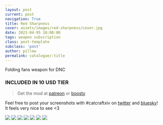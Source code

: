 ```yaml
---
layout: post
current: post
navigation: True
title: Red Sharpness
cover: assets/images/red-sharpness/cover.jpg
date: 2023-04-95 10:00:00
tags: weapon subscription
class: post-template
subclass: 'post'
author: pillow
permalink: catalogue/:title
---
```


Folding fans weapon for DNC

### INCLUDED IN 10 USD TIER

> Get the mod at [patreon](https://www.patreon.com/posts/red-sharpness-1-81095702?utm_medium=clipboard_copy&utm_source=copyLink&utm_campaign=postshare_creator&utm_content=join_link) or [boosty](https://boosty.to/miaumori/posts/3d4f59ff-a060-4427-a2c9-605465b0bb03?share=post_link)

Feel free to post your screenshots with #catcraftxiv on [twitter](https://x.com/hashtag/catcraftxiv?src=hashtag_click) and [bluesky](https://bsky.app/hashtag/catcraftxiv)! It feels very nice to see <3

<img src="/assets/images/red-sharpness/ffxiv_dx11 2023-04-05 21-09-16.jpg"/>
<img src="/assets/images/red-sharpness/ffxiv_dx11 2023-04-05 21-33-31.jpg"/>
<img src="/assets/images/red-sharpness/ffxiv_dx11 2023-04-05 21-41-59.jpg"/>
<img src="/assets/images/red-sharpness/ffxiv_dx11 2023-04-05 21-42-25.jpg"/>
<img src="/assets/images/red-sharpness/ffxiv_dx11 2023-04-05 21-47-04.jpg"/>
<img src="/assets/images/red-sharpness/ffxiv_dx11 2023-04-05 21-57-59.jpg"/>
<img src="/assets/images/red-sharpness/cover.jpg"/>
